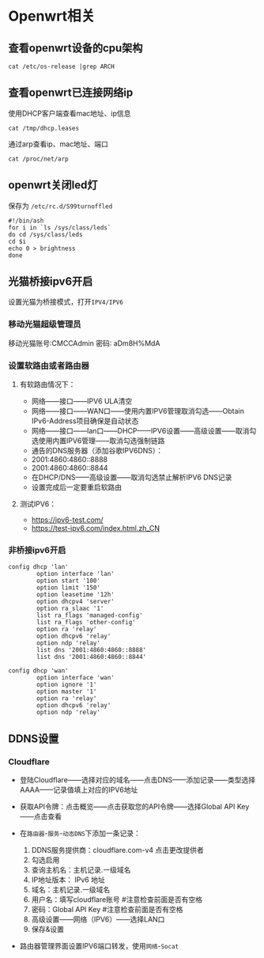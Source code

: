 # Openwrt相关
## 查看openwrt设备的cpu架构
```
cat /etc/os-release |grep ARCH
```
## 查看openwrt已连接网络ip

使用DHCP客户端查看mac地址、ip信息
```
cat /tmp/dhcp.leases
```
通过arp查看ip、mac地址、端口
```
cat /proc/net/arp
```

## openwrt关闭led灯

保存为 `/etc/rc.d/S99turnoffled`

```shell
#!/bin/ash
for i in `ls /sys/class/leds`
do cd /sys/class/leds
cd $i
echo 0 > brightness
done
```

## 光猫桥接ipv6开启
设置光猫为桥接模式，打开`IPV4/IPV6`

### 移动光猫超级管理员
移动光猫账号∶CMCCAdmin 密码∶ aDm8H%MdA 

### 设置软路由或者路由器
1. 有软路由情况下：
   + 网络——接口——IPV6 ULA清空
   + 网络——接口——WAN口——使用内置IPV6管理取消勾选——Obtain IPv6-Address项目确保是自动状态
   + 网络——接口——lan口——DHCP——IPV6设置——高级设置——取消勾选使用内置IPV6管理——取消勾选强制链路
   + 通告的DNS服务器（添加谷歌IPV6DNS）：
   + 2001:4860:4860::8888
   + 2001:4860:4860::8844
   + 在DHCP/DNS——高级设置——取消勾选禁止解析IPV6 DNS记录
   + 设置完成后一定要重启软路由

2. 测试IPV6：
   + https://ipv6-test.com/
   + https://test-ipv6.com/index.html.zh_CN

### 非桥接ipv6开启
```
config dhcp 'lan'
        option interface 'lan'
        option start '100'
        option limit '150'
        option leasetime '12h'
        option dhcpv4 'server'
        option ra_slaac '1'
        list ra_flags 'managed-config'
        list ra_flags 'other-config'
        option ra 'relay'
        option dhcpv6 'relay'
        option ndp 'relay'
        list dns '2001:4860:4860::8888'
        list dns '2001:4860:4860::8844'

config dhcp 'wan'
        option interface 'wan'
        option ignore '1'
        option master '1'
        option ra 'relay'
        option dhcpv6 'relay'
        option ndp 'relay'
```

## DDNS设置

### Cloudflare
+ 登陆Cloudflare——选择对应的域名——点击DNS——添加记录——类型选择AAAA——记录值填上对应的IPV6地址
+ 获取API令牌：点击概览——点击获取您的API令牌——选择Global API Key——点击查看
+ 在`路由器`-`服务`-`动态DNS`下添加一条记录：
   1.	DDNS服务提供商：cloudflare.com-v4 点击更改提供者
   2.	勾选启用
   3.	查询主机名：主机记录.一级域名
   4.	IP地址版本： IPv6 地址
   5.	域名：主机记录.一级域名
   6.	用户名：填写cloudflare账号 #注意检查前面是否有空格
   7.	密码：Global API Key  #注意检查前面是否有空格
   8.	高级设置——网络（IPV6）——选择LAN口
   9.	保存&设置

+ 路由器管理界面设置IPV6端口转发，使用`网络`-`Socat`
